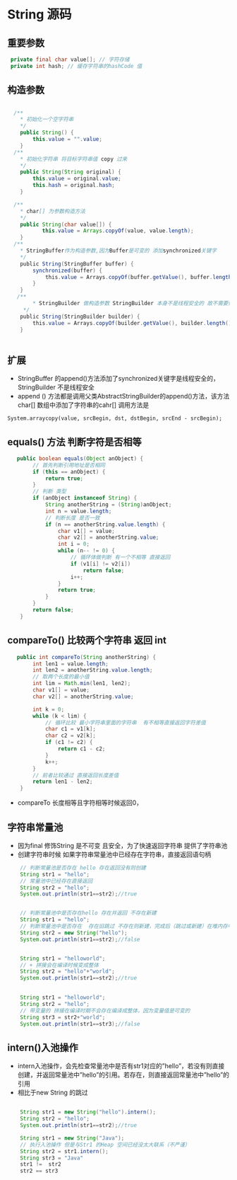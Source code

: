 # String 源码

## 重要参数
```java
 private final char value[]; // 字符存储
 private int hash; // 缓存字符串的hashCode 值
```
## 构造参数
```java

  /**
    * 初始化一个空字符串
    */
    public String() {
        this.value = "".value;
    }
  /**
    * 初始化字符串 将目标字符串值 copy 过来
    */
    public String(String original) {
        this.value = original.value;
        this.hash = original.hash;
    }

  /**
    * char[] 为参数构造方法
    */
    public String(char value[]) {
           this.value = Arrays.copyOf(value, value.length);
    }
  /**
    * StringBuffer作为构造参数,因为Buffer是可变的 添加synchronized关键字 
    */
    public String(StringBuffer buffer) {
        synchronized(buffer) {
            this.value = Arrays.copyOf(buffer.getValue(), buffer.length());
        }
    }
   /**
        * StringBuilder 做构造参数 StringBuilder 本身不是线程安全的 故不需要你添加 
     */
    public String(StringBuilder builder) {
        this.value = Arrays.copyOf(builder.getValue(), builder.length());
    }
    
```
## 扩展
* StringBuffer 的append()方法添加了synchronized关键字是线程安全的，StringBuilder 不是线程安全
* append () 方法都是调用父类AbstractStringBuilder的append()方法，该方法char[] 数组中添加了字符串的cahr[]
调用方法是 
```java// 将源字符串数组copy的指定长度copy到目标字符串
System.arraycopy(value, srcBegin, dst, dstBegin, srcEnd - srcBegin);
```
## equals() 方法 判断字符是否相等
```java
   public boolean equals(Object anObject) {
        // 首先判断引用地址是否相同
        if (this == anObject) {
            return true;
        }
        // 判断 类型
        if (anObject instanceof String) {
            String anotherString = (String)anObject;
            int n = value.length;
            // 判断长度 是否一致
            if (n == anotherString.value.length) {
                char v1[] = value;
                char v2[] = anotherString.value;
                int i = 0;
                while (n-- != 0) {
                    // 循环体做判断 有一个不相等 直接返回
                    if (v1[i] != v2[i])
                        return false;
                    i++;
                }
                return true;
            }
        }
        return false;
    }

```
## compareTo() 比较两个字符串 返回 int
```java
   public int compareTo(String anotherString) {
        int len1 = value.length;
        int len2 = anotherString.value.length;
        // 取两个长度的最小值 
        int lim = Math.min(len1, len2);
        char v1[] = value;
        char v2[] = anotherString.value;

        int k = 0;
        while (k < lim) {
            // 循环比较 最小字符串里面的字符串  有不相等直接返回字符差值
            char c1 = v1[k];
            char c2 = v2[k];
            if (c1 != c2) {
                return c1 - c2;
            }
            k++;
        }
        // 前者比较通过 直接返回长度差值
        return len1 - len2;
    }
``` 
*  compareTo  长度相等且字符相等时候返回0，
## 字符串常量池
* 因为final 修饰String 是不可变 且安全，为了快速返回字符串 提供了字符串池
* 创建字符串时候 如果字符串常量池中已经存在字符串，直接返回语句柄
```java
    // 判断常量池是否存在 hello 存在返回没有则创建 
    String str1 = "hello";
    // 常量池中已经存在直接返回
    String str2 = "hello";
    System.out.println(str1==str2);//true


    // 判断常量池中是否存在hello 存在并返回 不存在新建
    String str1 = "hello";
    // 判断常量池中是否存在  存在旧跳过 不存在则新建，完成后（跳过或新建）在堆内存中新建 hello并指向str2
    String str2 = new String("hello");
    System.out.println(str1==str2);//false


    String str1 = "helloworld";
    // + 拼接会在编译时候变成整体 
    String str2 = "hello"+"world";
    System.out.println(str1==str2);//true

 
    String str1 = "helloworld";
    String str2 = "hello";
    // 带变量的 拼接在编译时期不会存在编译成整体，因为变量值是可变的
    String str3 = str2+"world";
    System.out.println(str1==str3);//false


```
## intern()入池操作
* intern入池操作，会先检查常量池中是否有str1对应的”hello”，若没有则直接创建，并返回常量池中”hello”的引用。若存在，则直接返回常量池中”hello”的引用
* 相比于new String  的跳过
```java

    String str1 = new String("hello").intern();
    String str2 = "hello";
    System.out.println(str1==str2);//true

    String str1 = new String("Java");
    // 执行入池操作 但是与Str1 的Heap 空间已经没太大联系（不严谨） 
    String str2 = str1.intern();
    String str3 = "Java"
    str1 !=  str2
    str2 == str3
```
